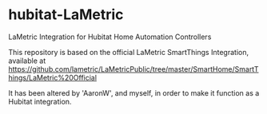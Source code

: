 # hubitat-LaMetric
LaMetric Integration for Hubitat Home Automation Controllers

This repository is based on the official LaMetric SmartThings Integration, available at https://github.com/lametric/LaMetricPublic/tree/master/SmartHome/SmartThings/LaMetric%20Official

It has been altered by 'AaronW', and myself, in order to make it function as a Hubitat integration.

